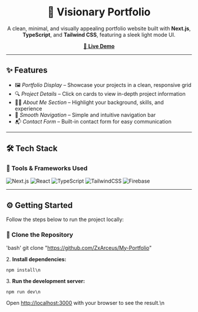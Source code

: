 <h1 align="center">🌟 Visionary Portfolio</h1>

<p align="center">
  A clean, minimal, and visually appealing portfolio website built with <strong>Next.js</strong>, <strong>TypeScript</strong>, and <strong>Tailwind CSS</strong>, featuring a sleek light mode UI.
</p>

<p align="center">
  <a href="https://heartfelt-jelly-24c5e3.netlify.app/" target="_blank">
    🔗 <strong>Live Demo</strong>
  </a>
</p>

---

## ✨ Features

- 🖼️ *Portfolio Display* – Showcase your projects in a clean, responsive grid  
- 🔍 *Project Details* – Click on cards to view in-depth project information  
- 👨‍💼 *About Me Section* – Highlight your background, skills, and experience  
- 🧭 *Smooth Navigation* – Simple and intuitive navigation bar  
- 📬 *Contact Form* – Built-in contact form for easy communication  

---

## 🛠️ Tech Stack



### 🚀 Tools & Frameworks Used

![Next.js](https://img.shields.io/badge/Next.js-000000?style=for-the-badge&logo=nextdotjs)
![React](https://img.shields.io/badge/React-20232A?style=for-the-badge&logo=react&logoColor=61DAFB)
![TypeScript](https://img.shields.io/badge/TypeScript-007ACC?style=for-the-badge&logo=typescript&logoColor=white)
![TailwindCSS](https://img.shields.io/badge/TailwindCSS-06B6D4?style=for-the-badge&logo=tailwindcss&logoColor=white)
![Firebase](https://img.shields.io/badge/Firebase-FFCA28?style=for-the-badge&logo=firebase&logoColor=black)

---

## ⚙️ Getting Started

Follow the steps below to run the project locally:

### 🔁 Clone the Repository

'bash'
git clone "https://github.com/ZxArceus/My-Portfolio"

  <p>2.  <strong>Install dependencies:</strong></p>

  <pre><code>npm install\n</code></pre>

  <p>3.  <strong>Run the development server:</strong></p>

  <pre><code>npm run dev\n</code></pre>

  <p>
    Open <a href="http://localhost:3000">http://localhost:3000</a> with your browser to see the result.\n
  </p>

